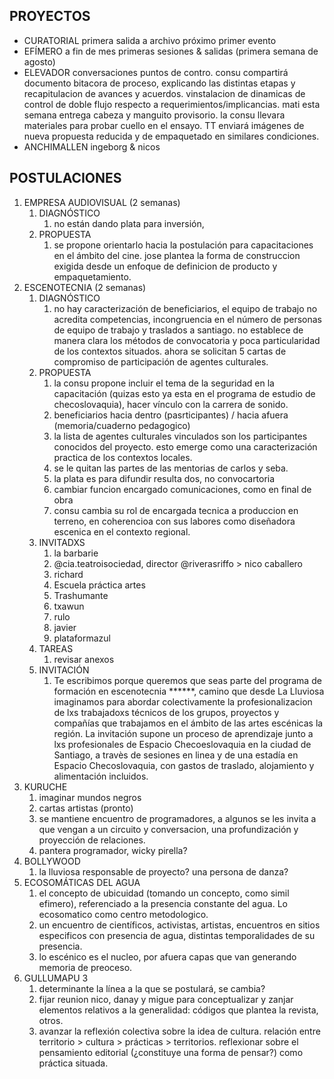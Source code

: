 ## PROYECTOS

- CURATORIAL primera salida a archivo próximo primer evento
- EFÍMERO a fin de mes primeras sesiones & salidas (primera semana de agosto)
- ELEVADOR conversaciones puntos de contro. consu compartirá documento bitacora de proceso, explicando las distintas etapas y recapitulacion de avances y acuerdos. vinstalacion de dinamicas de control de doble flujo respecto a requerimientos/implicancias. mati esta semana entrega cabeza y manguito provisorio. la consu llevara materiales para probar cuello en el ensayo. TT enviará imágenes de nueva propuesta reducida y de empaquetado en similares condiciones. 
- ANCHIMALLEN ingeborg & nicos

## POSTULACIONES

1. EMPRESA AUDIOVISUAL (2 semanas) 
    1. DIAGNÓSTICO
        1. no están dando plata para inversión, 
    2. PROPUESTA
        1. se propone orientarlo hacia la postulación para capacitaciones en el ámbito del cine. jose plantea la forma de construccion exigida desde un enfoque de definicion de producto y empaquetamiento.
2. ESCENOTECNIA (2 semanas) 
    1. DIAGNÓSTICO
        1. no hay caracterización de beneficiarios, el equipo de trabajo no acredita competencias, incongruencia en el número de personas de equipo de trabajo y traslados a santiago. no establece de manera clara los métodos de convocatoria y poca particularidad de los contextos situados. ahora se solicitan 5 cartas de compromiso de participación de agentes culturales. 
    2. PROPUESTA
        1. la consu propone incluir el tema de la seguridad en la capacitación (quizas esto ya esta en el programa de estudio de checoslovaquia), hacer vínculo con la carrera de sonido.
        2. beneficiarios hacia dentro (pasrticipantes) / hacia afuera (memoria/cuaderno pedagogico)
        3. la lista de agentes culturales vinculados son los participantes conocidos del proyecto. esto emerge como una caracterización practica de los contextos locales. 
        4. se le quitan las partes de las mentorias de carlos y seba.
        5. la plata es para difundir resulta    dos, no convocartoria
        6. cambiar funcion encargado comunicaciones, como en final de obra 
        7. consu cambia su rol de encargada tecnica a produccion en terreno, en coherencioa con sus labores como diseñadora escenica en el contexto regional.
    3. INVITADXS
        1. la barbarie
        2. @cia.teatroisociedad, director @riverasriffo > nico caballero
        5. richard
        6. Escuela práctica artes
        7. Trashumante
        8. txawun
        9. rulo
        10. javier
        11. plataformazul
    4. TAREAS
        1. revisar anexos
    5. INVITACIÓN
        1. Te escribimos porque queremos que seas parte del programa de formación en escenotecnia ******, camino que desde La Lluviosa imaginamos para abordar colectivamente la profesionalizacion de lxs trabajadoxs técnicos de los grupos, proyectos y compañías que trabajamos en el ámbito de las artes escénicas la región. La invitación supone un proceso de aprendizaje junto a lxs profesionales de Espacio Checoeslovaquia en la ciudad de Santiago, a travès de sesiones en linea y de una estadía en Espacio Checoslovaquia, con gastos de traslado, alojamiento y alimentación incluidos. 
3. KURUCHE
    1. imaginar mundos negros
    2. cartas artistas (pronto)
    3. se mantiene encuentro de programadores, a algunos se les invita a que vengan a un circuito y conversacion, una profundización y proyección de relaciones.
    4. pantera programador, wicky pirella?
4. BOLLYWOOD
    1. la lluviosa responsable de proyecto? una persona de danza?
5. ECOSOMÁTICAS DEL AGUA
    1. el concepto de ubicuidad (tomando un concepto, como simil efimero), referenciado a la presencia constante del agua. Lo ecosomatico como centro metodologico.
    2. un encuentro de científicos, activistas, artistas, encuentros en sitios especificos con presencia de agua, distintas temporalidades de su presencia.
    3. lo escénico es el nucleo, por afuera capas que van generando memoria de preoceso. 
6. GULLUMAPU 3
    1. determinante la línea a la que se postulará, se cambia?
    2. fijar reunion nico, danay y migue para conceptualizar y zanjar elementos relativos a la generalidad: códigos que plantea la revista, otros.
    3. avanzar la reflexión colectiva sobre la idea de cultura. relación entre territorio > cultura > prácticas > territorios. reflexionar sobre el pensamiento editorial (¿constituye una forma de pensar?) como práctica situada. 


